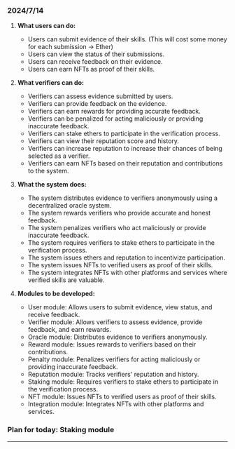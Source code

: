### 2024/7/14

1. **What users can do:**

   - Users can submit evidence of their skills. (This will cost some money for each submission -> Ether)
   - Users can view the status of their submissions.
   - Users can receive feedback on their evidence.
   - Users can earn NFTs as proof of their skills.

2. **What verifiers can do:**

   - Verifiers can assess evidence submitted by users.
   - Verifiers can provide feedback on the evidence.
   - Verifiers can earn rewards for providing accurate feedback.
   - Verifiers can be penalized for acting maliciously or providing inaccurate feedback.
   - Verifiers can stake ethers to participate in the verification process.
   - Verifiers can view their reputation score and history.
   - Verifiers can increase reputation to increase their chances of being selected as a verifier.
   - Verifiers can earn NFTs based on their reputation and contributions to the system.

3. **What the system does:**

   - The system distributes evidence to verifiers anonymously using a decentralized oracle system.
   - The system rewards verifiers who provide accurate and honest feedback.
   - The system penalizes verifiers who act maliciously or provide inaccurate feedback.
   - The system requires verifiers to stake ethers to participate in the verification process.
   - The system issues ethers and reputation to incentivize participation.
   - The system issues NFTs to verified users as proof of their skills.
   - The system integrates NFTs with other platforms and services where verified skills are valuable.

4. **Modules to be developed:**

   - User module: Allows users to submit evidence, view status, and receive feedback.
   - Verifier module: Allows verifiers to assess evidence, provide feedback, and earn rewards.
   - Oracle module: Distributes evidence to verifiers anonymously.
   - Reward module: Issues rewards to verifiers based on their contributions.
   - Penalty module: Penalizes verifiers for acting maliciously or providing inaccurate feedback.
   - Reputation module: Tracks verifiers' reputation and history.
   - Staking module: Requires verifiers to stake ethers to participate in the verification process.
   - NFT module: Issues NFTs to verified users as proof of their skills.
   - Integration module: Integrates NFTs with other platforms and services.

### Plan for today: Staking module

---
